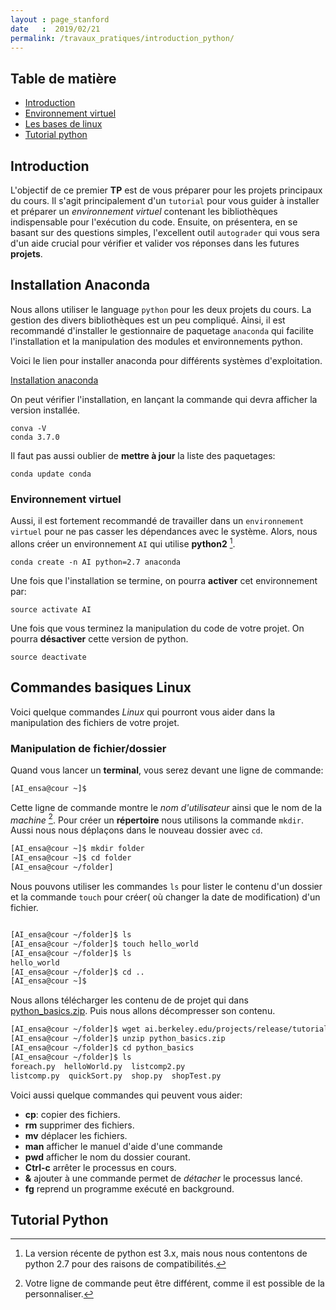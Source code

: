 ```yaml
---
layout : page_stanford
date   :  2019/02/21  
permalink: /travaux_pratiques/introduction_python/
---
```




## Table de matière ##

- [Introduction](#Introduction)
-  [Environnement virtuel](#virtualenv) 
- [Les bases de linux](#linux)
- [Tutorial python](#python)


## Introduction ##
<a name="Introduction"> </a>
L'objectif de ce premier **TP** est de vous préparer pour les projets principaux du cours. Il s'agit principalement d'un `tutorial` pour vous guider à 
installer et préparer un *environnement virtuel* contenant les bibliothèques indispensable pour l'exécution du code. Ensuite, on présentera, en se basant sur des questions simples, l'excellent outil `autograder` qui vous sera d'un aide crucial pour vérifier et valider vos réponses dans les futures **projets**.



## Installation Anaconda ##
<a name="virtualenv"></a>

Nous allons utiliser le language `python` pour les deux projets du cours. La gestion des divers bibliothèques est un peu compliqué. Ainsi, il est recommandé d'installer le gestionnaire de paquetage `anaconda` qui facilite l'installation et la manipulation des modules et environnements python.


Voici le lien pour installer anaconda pour différents systèmes d'exploitation.

[Installation anaconda](https://docs.anaconda.com/anaconda/install/)

On peut vérifier l'installation, en lançant la commande qui devra afficher la version installée.

```shell
conva -V
conda 3.7.0
```

Il faut pas aussi oublier de **mettre à jour** la liste des paquetages:

```shell
conda update conda
```

### Environnement virtuel ###

Aussi, il est fortement recommandé de travailler dans un `environnement virtuel` pour ne pas casser les dépendances avec le système. Alors, nous allons créer  un environnement `AI` qui utilise **python2** [^2].

```shell
conda create -n AI python=2.7 anaconda
```


Une fois que l'installation se termine, on pourra **activer** cet environnement par:

```shell
source activate AI
```

Une fois que vous terminez la manipulation du code de votre projet. On pourra **désactiver** cette version de python.

```shell
source deactivate
```

## Commandes basiques Linux ##
<a name="linux"></a>

Voici quelque commandes *Linux* qui pourront vous aider dans la manipulation des fichiers de votre projet.
<br>

### Manipulation de fichier/dossier ###

Quand vous lancer un **terminal**, vous serez devant une ligne de commande:


```bash
[AI_ensa@cour ~]$
```

Cette ligne de commande montre le *nom d'utilisateur* ainsi que le nom de la *machine* [^1]. Pour créer un **répertoire** nous utilisons la commande `mkdir`. Aussi nous nous déplaçons dans le nouveau dossier avec `cd`.


```bash
[AI_ensa@cour ~]$ mkdir folder
[AI_ensa@cour ~]$ cd folder
[AI_ensa@cour ~/folder]
```


Nous pouvons utiliser les commandes `ls` pour lister le contenu d'un dossier et la commande `touch` pour créer( où changer la date de modification) d'un fichier.

```bash

[AI_ensa@cour ~/folder]$ ls
[AI_ensa@cour ~/folder]$ touch hello_world
[AI_ensa@cour ~/folder]$ ls
hello_world
[AI_ensa@cour ~/folder]$ cd ..
[AI_ensa@cour ~]$
```


Nous allons télécharger les contenu de de projet qui dans [python_basics.zip](ai.berkeley.edu/projects/release/tutorial/v1/001/python_basics.zip). Puis nous allons décompresser son contenu.

```bash
[AI_ensa@cour ~/folder]$ wget ai.berkeley.edu/projects/release/tutorial/v1/001/python_basics.zip
[AI_ensa@cour ~/folder]$ unzip python_basics.zip
[AI_ensa@cour ~/folder]$ cd python_basics
[AI_ensa@cour ~/folder]$ ls
foreach.py  helloWorld.py  listcomp2.py
listcomp.py  quickSort.py  shop.py  shopTest.py
```

Voici aussi quelque commandes qui peuvent vous aider:

* **cp**: copier des fichiers.
* **rm** supprimer des fichiers.
* **mv** déplacer les fichiers.
* **man** afficher le manuel d'aide d'une commande
* **pwd** afficher le nom du dossier courant.
* **Ctrl-c** arrêter le processus en cours.
* **&** ajouter à une commande permet de *détacher* le processus lancé.
* **fg** reprend un programme exécuté en background.

## Tutorial Python
<a name="python"> </a>



[^1]: Votre ligne de commande peut être différent, comme il est possible de la personnaliser.

[^2]: La version récente de python est 3.x, mais nous nous contentons de python 2.7 pour des raisons de compatibilités.
